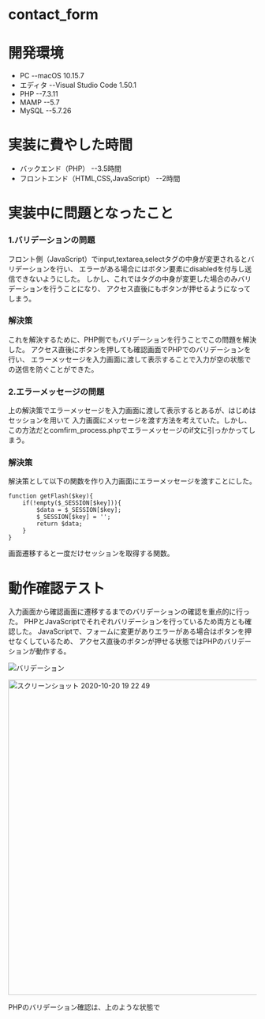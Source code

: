 # contact_form

# 開発環境

- PC --macOS 10.15.7
- エディタ --Visual Studio Code 1.50.1
- PHP --7.3.11
- MAMP --5.7
- MySQL --5.7.26

# 実装に費やした時間

- バックエンド（PHP） --3.5時間
- フロントエンド（HTML,CSS,JavaScript） --2時間

# 実装中に問題となったこと

### 1.バリデーションの問題
フロント側（JavaScript）でinput,textarea,selectタグの中身が変更されるとバリデーションを行い、
エラーがある場合にはボタン要素にdisabledを付与し送信できないようにした。
しかし、これではタグの中身が変更した場合のみバリデーションを行うことになり、
アクセス直後にもボタンが押せるようになってしまう。

### 解決策
これを解決するために、PHP側でもバリデーションを行うことでこの問題を解決した。
アクセス直後にボタンを押しても確認画面でPHPでのバリデーションを行い、
エラーメッセージを入力画面に渡して表示することで入力が空の状態での送信を防ぐことができた。

### 2.エラーメッセージの問題
上の解決策でエラーメッセージを入力画面に渡して表示するとあるが、はじめはセッションを用いて
入力画面にメッセージを渡す方法を考えていた。しかし、この方法だとcomfirm_process.phpでエラーメッセージのif文に引っかかってしまう。

### 解決策
解決策として以下の関数を作り入力画面にエラーメッセージを渡すことにした。

```
function getFlash($key){
    if(!empty($_SESSION[$key])){
        $data = $_SESSION[$key];
        $_SESSION[$key] = '';
        return $data;
    }
}
```

画面遷移すると一度だけセッションを取得する関数。

# 動作確認テスト
入力画面から確認画面に遷移するまでのバリデーションの確認を重点的に行った。
PHPとJavaScriptでそれぞれバリデーションを行っているため両方とも確認した。
JavaScriptで、フォームに変更がありエラーがある場合はボタンを押せなくしているため、
アクセス直後のボタンが押せる状態ではPHPのバリデーションが動作する。

![バリデーション](https://user-images.githubusercontent.com/65642316/96585750-f7a81f80-131a-11eb-9af7-010d582de6c6.png "php")

<img width="638" alt="スクリーンショット 2020-10-20 19 22 49" src="https://user-images.githubusercontent.com/65642316/96586180-9896da80-131b-11eb-99ef-4f2358ada027.png" width="400px">


PHPのバリデーション確認は、上のような状態で


